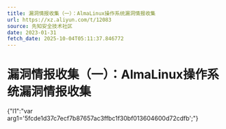 ```yaml
---
title: 漏洞情报收集（一）：AlmaLinux操作系统漏洞情报收集
url: https://xz.aliyun.com/t/12083
source: 先知安全技术社区
date: 2023-01-31
fetch_date: 2025-10-04T05:11:37.846772
---
```


# 漏洞情报收集（一）：AlmaLinux操作系统漏洞情报收集

{"l1":"var arg1='5fcde1d37c7ecf7b87657ac3ffbc1f30bf013604600d72cdfb';"}